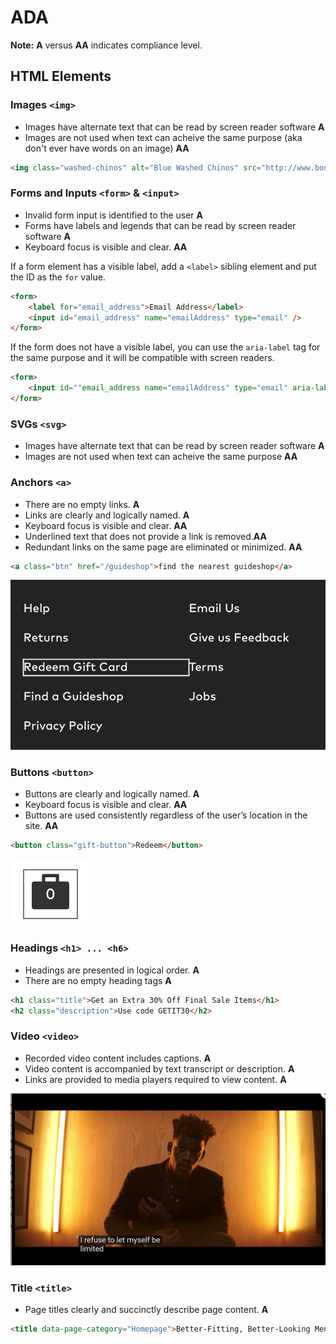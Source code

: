 # ADA 
**Note:** **A** versus **AA** indicates compliance level.

## HTML Elements

### Images `<img>` 
- Images have alternate text that can be read by screen reader software **A**
- Images are not used when text can acheive the same purpose (aka don't ever have words on an image) **AA**

```html
<img class="washed-chinos" alt="Blue Washed Chinos" src="http://www.bonobos.com/images/blue-washed-chino"/>
````

### Forms and Inputs `<form>` & `<input>`
- Invalid form input is identified to the user **A**
- Forms have labels and legends that can be read by screen reader software  **A**
-  Keyboard focus is visible and clear. **AA**

If a form element has a visible label, add a `<label>` sibling element and put the ID as the `for` value.

```html
<form>
    <label for="email_address">Email Address</label>
    <input id="email_address" name="emailAddress" type="email" />
</form>
```

If the form does not have a visible label, you can use the `aria-label` tag for the same purpose and it will be compatible with screen readers.

```html
<form>
    <input id=""email_address name="emailAddress" type="email" aria-label="Email Address" />
</form>
```

### SVGs `<svg>` 
- Images have alternate text that can be read by screen reader software **A**
- Images are not used when text can acheive the same purpose  **AA**


### Anchors `<a>`
- There are no empty links. **A**
- Links are clearly and logically named. **A**
- Keyboard focus is visible and clear. **AA**
- Underlined text that does not provide a link is removed.**AA** 
- Redundant links on the same page are eliminated or minimized. **AA**

```html
<a class="btn" href="/guideshop">find the nearest guideshop</a>
```

![anchor](images/anchor.png)

### Buttons `<button>`
-  Buttons are clearly and logically named. **A**
- Keyboard focus is visible and clear. **AA**
- Buttons are used consistently regardless of the user’s location in the site. **AA**

```html
<button class="gift-button">Redeem</button>
```

![button](images/button.png)

### Headings `<h1> ... <h6>`
- Headings are presented in logical order. **A**
- There are no empty heading tags **A**

```html
<h1 class="title">Get an Extra 30% Off Final Sale Items</h1>
<h2 class="description">Use code GETIT30</h2>
```

### Video `<video>`
- Recorded video content includes captions. **A**
- Video content is accompanied by text transcript or description. **A**
- Links are provided to media players required to view content. **A**

![video](images/video.png)

### Title `<title>`
-  Page titles clearly and succinctly describe page content. **A**
```html
<title data-page-category="Homepage">Better-Fitting, Better-Looking Men's Clothing &amp; Accessories | Bonobos</title>
```
